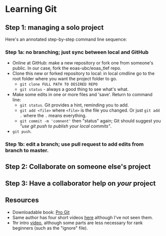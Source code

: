 # Learning Git

## Step 1: managing a solo project

Here's an annotated step-by-step command line sequence:

### Step 1a: no branching; just sync between local and GitHub

- Online at GitHub: make a new repository or fork one from someone's public. In our case, fork the eoas-ubc/eoas_tlef repo.
- Clone this new or forked repository to local: in local cmdline go to the root folder where you want the project folder to go.
  - `git clone FULL PATH TO DESIRED REPO`
  - `git status` - always a good thing to see what's what.
- Make some edits in one or more files and 'save'. Return to command line:
  - `git status`. Git provides a hint, reminding you to add.
  - `git add <file>` where `<file>` is the file you changed. Or just `git add .` where the `.` means everything.
  - `git commit -m 'comnent'` then "status" again; Git should suggest you _"use git push to publish your local commits"_.
- `git push`. 


### Step 1b: edit a branch; use pull request to add edits from branch to master. 

## Step 2: Collaborate on someone else's project

## Step 3: Have a collaborator help on _your_ project

## Resources

- Downloadable book: [Pro Git](https://git-scm.com/book/en/v2)
- Same author has four short videos [here](https://git-scm.com/videos) although I've not seen them.
- 1hr intro [video](https://www.youtube.com/watch?v=SWYqp7iY_Tc), although some parts are less necessary for rank beginners (such as the "ignore" file).